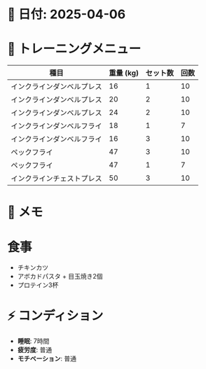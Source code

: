# 📅 日付: 2025-04-06

# 💪 トレーニングメニュー

| 種目                       | 重量 (kg) | セット数 | 回数 |
| -------------------------- | --------- | -------- | ---- |
| インクラインダンベルプレス | 16        | 1        | 10   |
| インクラインダンベルプレス | 20        | 2        | 10   |
| インクラインダンベルプレス | 24        | 2        | 10   |
| インクラインダンベルフライ | 18        | 1        | 7    |
| インクラインダンベルフライ | 16        | 3        | 10   |
| ペックフライ               | 47        | 3        | 10   |
| ペックフライ               | 47        | 1        | 7    |
| インクラインチェストプレス | 50        | 3        | 10   |

# 📝 メモ

# 食事

- チキンカツ
- アボカドパスタ + 目玉焼き2個
- プロテイン3杯

# ⚡ コンディション

- **睡眠**: 7時間
- **疲労度**: 普通
- **モチベーション**: 普通
